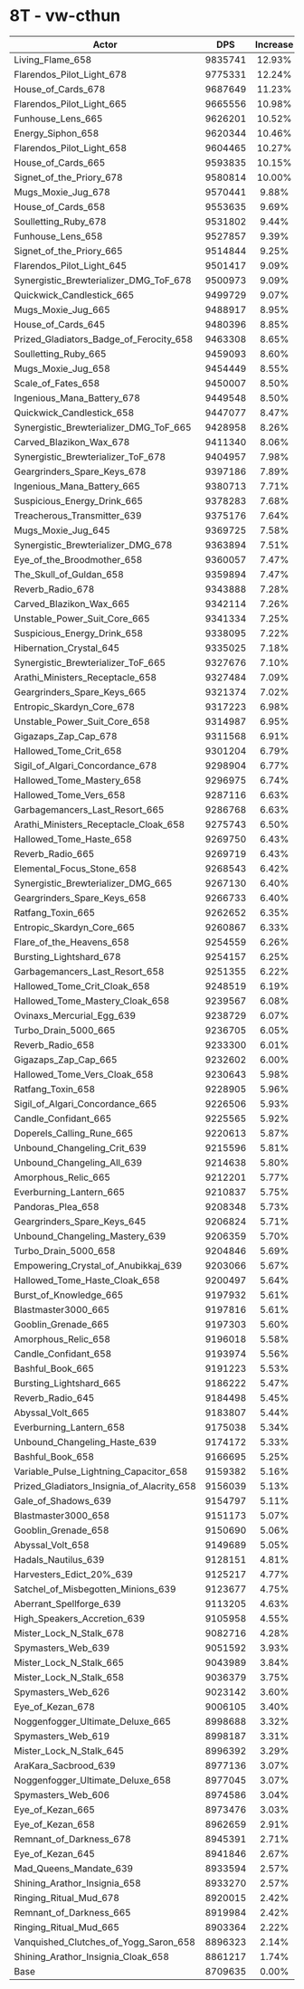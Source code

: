 # 8T - vw-cthun
| Actor | DPS | Increase |
|---|:---:|:---:|
|Living_Flame_658|9835741|12.93%|
|Flarendos_Pilot_Light_678|9775331|12.24%|
|House_of_Cards_678|9687649|11.23%|
|Flarendos_Pilot_Light_665|9665556|10.98%|
|Funhouse_Lens_665|9626201|10.52%|
|Energy_Siphon_658|9620344|10.46%|
|Flarendos_Pilot_Light_658|9604465|10.27%|
|House_of_Cards_665|9593835|10.15%|
|Signet_of_the_Priory_678|9580814|10.00%|
|Mugs_Moxie_Jug_678|9570441|9.88%|
|House_of_Cards_658|9553635|9.69%|
|Soulletting_Ruby_678|9531802|9.44%|
|Funhouse_Lens_658|9527857|9.39%|
|Signet_of_the_Priory_665|9514844|9.25%|
|Flarendos_Pilot_Light_645|9501417|9.09%|
|Synergistic_Brewterializer_DMG_ToF_678|9500973|9.09%|
|Quickwick_Candlestick_665|9499729|9.07%|
|Mugs_Moxie_Jug_665|9488917|8.95%|
|House_of_Cards_645|9480396|8.85%|
|Prized_Gladiators_Badge_of_Ferocity_658|9463308|8.65%|
|Soulletting_Ruby_665|9459093|8.60%|
|Mugs_Moxie_Jug_658|9454449|8.55%|
|Scale_of_Fates_658|9450007|8.50%|
|Ingenious_Mana_Battery_678|9449548|8.50%|
|Quickwick_Candlestick_658|9447077|8.47%|
|Synergistic_Brewterializer_DMG_ToF_665|9428958|8.26%|
|Carved_Blazikon_Wax_678|9411340|8.06%|
|Synergistic_Brewterializer_ToF_678|9404957|7.98%|
|Geargrinders_Spare_Keys_678|9397186|7.89%|
|Ingenious_Mana_Battery_665|9380713|7.71%|
|Suspicious_Energy_Drink_665|9378283|7.68%|
|Treacherous_Transmitter_639|9375176|7.64%|
|Mugs_Moxie_Jug_645|9369725|7.58%|
|Synergistic_Brewterializer_DMG_678|9363894|7.51%|
|Eye_of_the_Broodmother_658|9360057|7.47%|
|The_Skull_of_Guldan_658|9359894|7.47%|
|Reverb_Radio_678|9343888|7.28%|
|Carved_Blazikon_Wax_665|9342114|7.26%|
|Unstable_Power_Suit_Core_665|9341334|7.25%|
|Suspicious_Energy_Drink_658|9338095|7.22%|
|Hibernation_Crystal_645|9335025|7.18%|
|Synergistic_Brewterializer_ToF_665|9327676|7.10%|
|Arathi_Ministers_Receptacle_658|9327484|7.09%|
|Geargrinders_Spare_Keys_665|9321374|7.02%|
|Entropic_Skardyn_Core_678|9317223|6.98%|
|Unstable_Power_Suit_Core_658|9314987|6.95%|
|Gigazaps_Zap_Cap_678|9311568|6.91%|
|Hallowed_Tome_Crit_658|9301204|6.79%|
|Sigil_of_Algari_Concordance_678|9298904|6.77%|
|Hallowed_Tome_Mastery_658|9296975|6.74%|
|Hallowed_Tome_Vers_658|9287116|6.63%|
|Garbagemancers_Last_Resort_665|9286768|6.63%|
|Arathi_Ministers_Receptacle_Cloak_658|9275743|6.50%|
|Hallowed_Tome_Haste_658|9269750|6.43%|
|Reverb_Radio_665|9269719|6.43%|
|Elemental_Focus_Stone_658|9268543|6.42%|
|Synergistic_Brewterializer_DMG_665|9267130|6.40%|
|Geargrinders_Spare_Keys_658|9266733|6.40%|
|Ratfang_Toxin_665|9262652|6.35%|
|Entropic_Skardyn_Core_665|9260867|6.33%|
|Flare_of_the_Heavens_658|9254559|6.26%|
|Bursting_Lightshard_678|9254157|6.25%|
|Garbagemancers_Last_Resort_658|9251355|6.22%|
|Hallowed_Tome_Crit_Cloak_658|9248519|6.19%|
|Hallowed_Tome_Mastery_Cloak_658|9239567|6.08%|
|Ovinaxs_Mercurial_Egg_639|9238729|6.07%|
|Turbo_Drain_5000_665|9236705|6.05%|
|Reverb_Radio_658|9233300|6.01%|
|Gigazaps_Zap_Cap_665|9232602|6.00%|
|Hallowed_Tome_Vers_Cloak_658|9230643|5.98%|
|Ratfang_Toxin_658|9228905|5.96%|
|Sigil_of_Algari_Concordance_665|9226506|5.93%|
|Candle_Confidant_665|9225565|5.92%|
|Doperels_Calling_Rune_665|9220613|5.87%|
|Unbound_Changeling_Crit_639|9215596|5.81%|
|Unbound_Changeling_All_639|9214638|5.80%|
|Amorphous_Relic_665|9212201|5.77%|
|Everburning_Lantern_665|9210837|5.75%|
|Pandoras_Plea_658|9208348|5.73%|
|Geargrinders_Spare_Keys_645|9206824|5.71%|
|Unbound_Changeling_Mastery_639|9206359|5.70%|
|Turbo_Drain_5000_658|9204846|5.69%|
|Empowering_Crystal_of_Anubikkaj_639|9203066|5.67%|
|Hallowed_Tome_Haste_Cloak_658|9200497|5.64%|
|Burst_of_Knowledge_665|9197932|5.61%|
|Blastmaster3000_665|9197816|5.61%|
|Gooblin_Grenade_665|9197303|5.60%|
|Amorphous_Relic_658|9196018|5.58%|
|Candle_Confidant_658|9193974|5.56%|
|Bashful_Book_665|9191223|5.53%|
|Bursting_Lightshard_665|9186222|5.47%|
|Reverb_Radio_645|9184498|5.45%|
|Abyssal_Volt_665|9183807|5.44%|
|Everburning_Lantern_658|9175038|5.34%|
|Unbound_Changeling_Haste_639|9174172|5.33%|
|Bashful_Book_658|9166695|5.25%|
|Variable_Pulse_Lightning_Capacitor_658|9159382|5.16%|
|Prized_Gladiators_Insignia_of_Alacrity_658|9156039|5.13%|
|Gale_of_Shadows_639|9154797|5.11%|
|Blastmaster3000_658|9151173|5.07%|
|Gooblin_Grenade_658|9150690|5.06%|
|Abyssal_Volt_658|9149689|5.05%|
|Hadals_Nautilus_639|9128151|4.81%|
|Harvesters_Edict_20%_639|9125217|4.77%|
|Satchel_of_Misbegotten_Minions_639|9123677|4.75%|
|Aberrant_Spellforge_639|9113205|4.63%|
|High_Speakers_Accretion_639|9105958|4.55%|
|Mister_Lock_N_Stalk_678|9082716|4.28%|
|Spymasters_Web_639|9051592|3.93%|
|Mister_Lock_N_Stalk_665|9043989|3.84%|
|Mister_Lock_N_Stalk_658|9036379|3.75%|
|Spymasters_Web_626|9023142|3.60%|
|Eye_of_Kezan_678|9006105|3.40%|
|Noggenfogger_Ultimate_Deluxe_665|8998688|3.32%|
|Spymasters_Web_619|8998187|3.31%|
|Mister_Lock_N_Stalk_645|8996392|3.29%|
|AraKara_Sacbrood_639|8977136|3.07%|
|Noggenfogger_Ultimate_Deluxe_658|8977045|3.07%|
|Spymasters_Web_606|8974586|3.04%|
|Eye_of_Kezan_665|8973476|3.03%|
|Eye_of_Kezan_658|8962659|2.91%|
|Remnant_of_Darkness_678|8945391|2.71%|
|Eye_of_Kezan_645|8941846|2.67%|
|Mad_Queens_Mandate_639|8933594|2.57%|
|Shining_Arathor_Insignia_658|8933270|2.57%|
|Ringing_Ritual_Mud_678|8920015|2.42%|
|Remnant_of_Darkness_665|8919984|2.42%|
|Ringing_Ritual_Mud_665|8903364|2.22%|
|Vanquished_Clutches_of_Yogg_Saron_658|8896323|2.14%|
|Shining_Arathor_Insignia_Cloak_658|8861217|1.74%|
|Base|8709635|0.00%|
